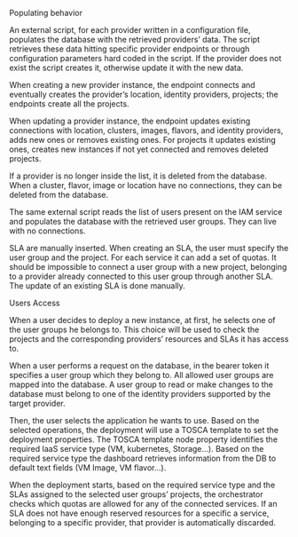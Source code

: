 

Populating behavior


An external script, for each provider written in a configuration file, populates the database with the retrieved providers’ data. The script retrieves these data hitting specific provider endpoints or through configuration parameters hard coded in the script. If the provider does not exist the script creates it, otherwise update it with the new data.

When creating a new provider instance, the endpoint connects and eventually creates the provider’s location, identity providers, projects; the endpoints create all the projects.

When updating a provider instance, the endpoint updates existing connections with location, clusters, images, flavors, and identity providers, adds new ones or removes existing ones. For projects it updates existing ones, creates new instances if not yet connected and removes deleted projects.

If a provider is no longer inside the list, it is deleted from the database. When a cluster, flavor, image or location have no connections, they can be deleted from the database.

The same external script reads the list of users present on the IAM service and populates the database with the retrieved user groups. They can live with no connections.

SLA are manually inserted. When creating an SLA, the user must specify the user group and the project. For each service it can add a set of quotas. It should be impossible to connect a user group with a new project, belonging to a provider already connected to this user group through another SLA. The update of an existing SLA is done manually.


Users Access

When a user decides to deploy a new instance, at first, he selects one of the user groups he belongs to. This choice will be used to check the projects and the corresponding providers’ resources and SLAs it has access to.

When a user performs a request on the database, in the bearer token it specifies a user group which they belong to. All allowed user groups are mapped into the database. A user group to read or make changes to the database must belong to one of the identity providers supported by the target provider.

Then, the user selects the application he wants to use. Based on the selected operations, the deployment will use a TOSCA template to set the deployment properties. The TOSCA template node property identifies the required IaaS service type (VM, kubernetes, Storage...). Based on the required service type the dashboard retrieves information from the DB to default text fields (VM Image, VM flavor...).

When the deployment starts, based on the required service type and the SLAs assigned to the selected user groups’ projects, the orchestrator checks which quotas are allowed for any of the connected services. If an SLA does not have enough reserved resources for a specific a service, belonging to a specific provider, that provider is automatically discarded.


